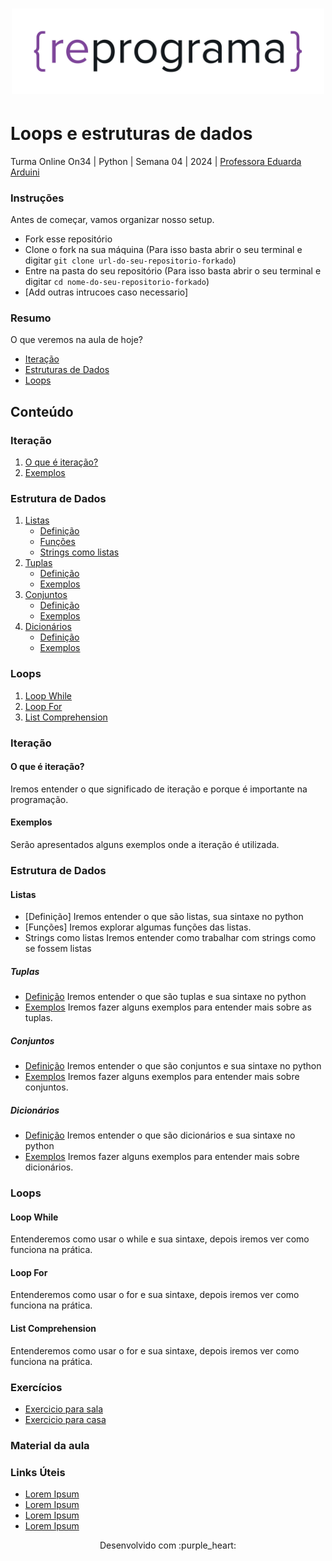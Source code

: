 <h1 align="center">
  <img src="assets/reprograma-fundos-claros.png" alt="logo reprograma" width="500">
</h1>

# Loops e estruturas de dados

Turma Online On34 | Python | Semana 04 | 2024 | <a href="https://www.linkedin.com/in/eduarda-g-arduini/" target="_blank" rel="noopener noreferrer">Professora Eduarda Arduini</a>

### Instruções
Antes de começar, vamos organizar nosso setup.
* Fork esse repositório 
* Clone o fork na sua máquina (Para isso basta abrir o seu terminal e digitar `git clone url-do-seu-repositorio-forkado`)
* Entre na pasta do seu repositório (Para isso basta abrir o seu terminal e digitar `cd nome-do-seu-repositorio-forkado`)
* [Add outras intrucoes caso necessario]

### Resumo
O que veremos na aula de hoje?
* [Iteração](#tema1)
* [Estruturas de Dados](#tema2)
* [Loops](#tema3)

## Conteúdo
### Iteração
1. [O que é iteração?](#topico1)
2. [Exemplos](#topico2)
### Estrutura de Dados 
1. [Listas](#topico3)
   * [Definição](#topico3)
   * [Funções](#topico3)
   * [Strings como listas](#topico3)
2. [Tuplas](#topico4)
   * [Definição](#topico4)
   * [Exemplos](#topico4)
3. [Conjuntos](#topico5)
   * [Definição](#topico5)
   * [Exemplos](#topico5)
4. [Dicionários](#topico6)
   * [Definição](#topico6)
   * [Exemplos](#topico6)
   
### Loops
1. [Loop While](#topico7)
2. [Loop For](#topico8)
3. [List Comprehension](#topico9)

### <a name="tema1"></a> Iteração 

#### <a name="topico1"></a> O que é iteração?
Iremos entender o que significado de iteração e porque é importante na programação.

#### <a name="topico2"></a> Exemplos
Serão apresentados alguns exemplos onde a iteração é utilizada.

### <a name="tema2"></a> Estrutura de Dados
#### <a name="topico3"></a> Listas
* <a name="topico3"></a> [Definição]
  Iremos entender o que são listas, sua sintaxe no python
* <a name="topico3"></a>[Funções]
  Iremos explorar algumas funções das listas.
* <a name="topico3">Strings como listas</a>
  Iremos entender como trabalhar com strings como se fossem listas

##### <a name="topico4"></a> Tuplas
* [Definição](#topico4)
  Iremos entender o que são tuplas e sua sintaxe no python
* [Exemplos](#topico4)
  Iremos fazer alguns exemplos para entender mais sobre as tuplas.

##### <a name="topico5"></a> Conjuntos
* [Definição](#subtopico1)
  Iremos entender o que são conjuntos e sua sintaxe no python
* [Exemplos](#Subtopico2)
  Iremos fazer alguns exemplos para entender mais sobre conjuntos.
  
##### <a name="topico6"></a> Dicionários
* [Definição](#subtopico1)
  Iremos entender o que são dicionários e sua sintaxe no python
* [Exemplos](#Subtopico2)
  Iremos fazer alguns exemplos para entender mais sobre dicionários.
  
### Loops
#### <a name="topico7"></a> Loop While
Entenderemos como usar o while e sua sintaxe, depois iremos ver como funciona na prática.

#### <a name="topico8"></a> Loop For
Entenderemos como usar o for e sua sintaxe, depois iremos ver como funciona na prática.

#### <a name="topico9"></a> List Comprehension
Entenderemos como usar o for e sua sintaxe, depois iremos ver como funciona na prática.


### Exercícios 
* [Exercicio para sala](https://github.com/mflilian/repo-example/tree/main/exercicios/para-sala)
* [Exercicio para casa](https://github.com/mflilian/repo-example/tree/main/exercicios/para-casa)

### Material da aula 

### Links Úteis
- [Lorem Ipsum](https://www.lipsum.com/feed/html)
- [Lorem Ipsum](https://www.lipsum.com/feed/html)
- [Lorem Ipsum](https://www.lipsum.com/feed/html)
- [Lorem Ipsum](https://www.lipsum.com/feed/html)


<p align="center">
Desenvolvido com :purple_heart:  
</p>

